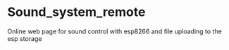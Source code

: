 # Sound_system_remote
 Online web page for sound control with esp8266 and file uploading to the esp storage
